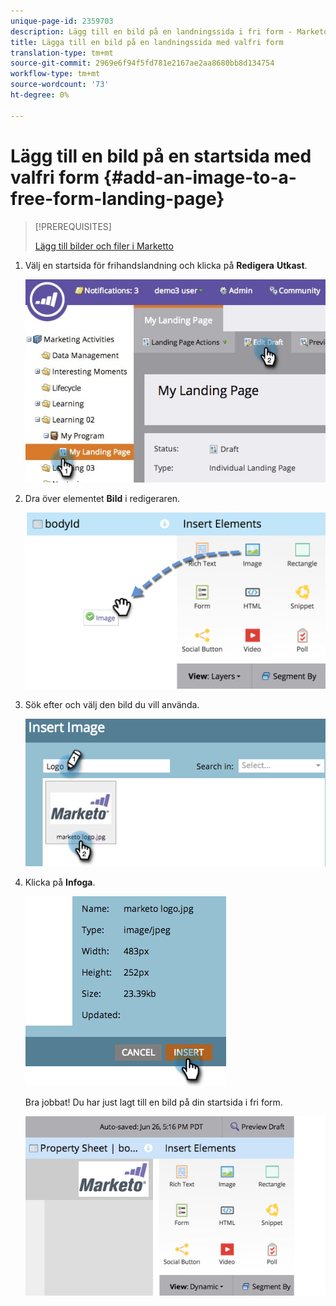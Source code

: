 ```yaml
---
unique-page-id: 2359703
description: Lägg till en bild på en landningssida i fri form - Marketo Docs - Produktdokumentation
title: Lägga till en bild på en landningssida med valfri form
translation-type: tm+mt
source-git-commit: 2969e6f94f5fd781e2167ae2aa8680bb8d134754
workflow-type: tm+mt
source-wordcount: '73'
ht-degree: 0%

---
```



# Lägg till en bild på en startsida med valfri form {#add-an-image-to-a-free-form-landing-page}

>[!PREREQUISITES]
>
>[Lägg till bilder och filer i Marketto](/help/marketo/product-docs/demand-generation/images-and-files/add-images-and-files-to-marketo.md)

1. Välj en startsida för frihandslandning och klicka på **Redigera** **Utkast**.

   ![](assets/landingpageeditdraft.jpg)

1. Dra över elementet **Bild** i redigeraren.

   ![](assets/image2015-5-21-15-3a38-3a58.png)

1. Sök efter och välj den bild du vill använda.

   ![](assets/image2014-9-16-14-3a35-3a59.png)

1. Klicka på **Infoga**.

   ![](assets/image2014-9-16-15-3a3-3a48.png)

   Bra jobbat! Du har just lagt till en bild på din startsida i fri form.

   ![](assets/image2015-5-21-15-3a40-3a11.png)
